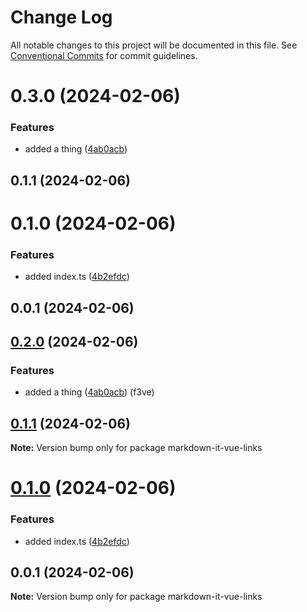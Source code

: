 # Change Log

All notable changes to this project will be documented in this file.
See [Conventional Commits](https://conventionalcommits.org) for commit guidelines.

# 0.3.0 (2024-02-06)

### Features

- added a thing ([4ab0acb](https://github.com/f3ve/markdown-it-plugins/commit/4ab0acbc15e4d6f38859ab629cfefa04cf1a9b10))

## 0.1.1 (2024-02-06)

# 0.1.0 (2024-02-06)

### Features

- added index.ts ([4b2efdc](https://github.com/f3ve/markdown-it-plugins/commit/4b2efdc7366ac8696de9215c44e3c04652a49a00))

## 0.0.1 (2024-02-06)

## [0.2.0](https://github.com/f3ve/markdown-it-plugins/compare/v0.1.1...v0.2.0) (2024-02-06)

### Features

- added a thing ([4ab0acb](https://github.com/f3ve/markdown-it-plugins/commit/4ab0acbc15e4d6f38859ab629cfefa04cf1a9b10)) (f3ve)

## [0.1.1](https://github.com/f3ve/markdown-it-plugins/compare/v0.1.0...v0.1.1) (2024-02-06)

**Note:** Version bump only for package markdown-it-vue-links

# [0.1.0](https://github.com/f3ve/markdown-it-plugins/compare/v0.0.1...v0.1.0) (2024-02-06)

### Features

- added index.ts ([4b2efdc](https://github.com/f3ve/markdown-it-plugins/commit/4b2efdc7366ac8696de9215c44e3c04652a49a00))

## 0.0.1 (2024-02-06)

**Note:** Version bump only for package markdown-it-vue-links

